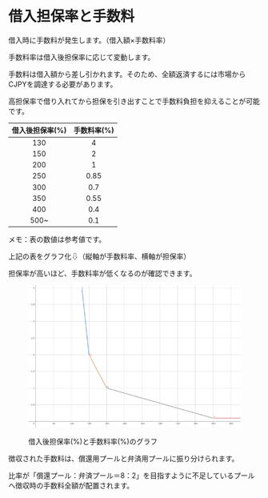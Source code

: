 # 借入担保率と手数料

借入時に手数料が発生します。（借入額×手数料率）

手数料率は借入後担保率に応じて変動します。

手数料は借入額から差し引かれます。そのため、全額返済するには市場からCJPYを調達する必要があります。

高担保率で借り入れてから担保を引き出すことで手数料負担を抑えることが可能です。

| 借入後担保率(%) | 手数料率(%) |
| :-------: | :-----: |
|    130    |    4    |
|    150    |    2    |
|    200    |    1    |
|    250    |   0.85  |
|    300    |   0.7   |
|    350    |   0.55  |
|    400    |   0.4   |
|   500\~   |   0.1   |



メモ：表の数値は参考値です。

上記の表をグラフ化⇩（縦軸が手数料率、横軸が担保率）

担保率が高いほど、手数料率が低くなるのが確認できます。

<figure><img src="../.gitbook/assets/image (9).png" alt=""><figcaption><p>借入後担保率(%)と手数料率(%)のグラフ</p></figcaption></figure>



徴収された手数料は、償還用プールと弁済用プールに振り分けられます。

比率が「償還プール：弁済プール＝8：2」を目指すように不足しているプールへ徴収時の手数料全額が配置されます。



